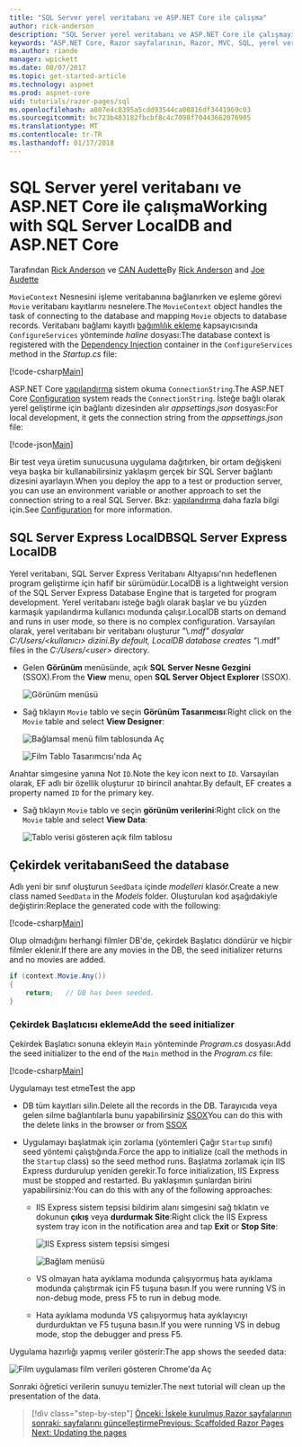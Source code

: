 ```yaml
---
title: "SQL Server yerel veritabanı ve ASP.NET Core ile çalışma"
author: rick-anderson
description: "SQL Server yerel veritabanı ve ASP.NET Core ile çalışmayı açıklar."
keywords: "ASP.NET Core, Razor sayfalarının, Razor, MVC, SQL, yerel veritabanı"
ms.author: riande
manager: wpickett
ms.date: 08/07/2017
ms.topic: get-started-article
ms.technology: aspnet
ms.prod: aspnet-core
uid: tutorials/razor-pages/sql
ms.openlocfilehash: a807e4c8395a5cdd93544ca08816df3441969c03
ms.sourcegitcommit: bc723b483182fbcbf8c4c7098f70443662076905
ms.translationtype: MT
ms.contentlocale: tr-TR
ms.lasthandoff: 01/17/2018
---
```

# <a name="working-with-sql-server-localdb-and-aspnet-core"></a><span data-ttu-id="e26f7-104">SQL Server yerel veritabanı ve ASP.NET Core ile çalışma</span><span class="sxs-lookup"><span data-stu-id="e26f7-104">Working with SQL Server LocalDB and ASP.NET Core</span></span>

<span data-ttu-id="e26f7-105">Tarafından [Rick Anderson](https://twitter.com/RickAndMSFT) ve [CAN Audette](https://twitter.com/joeaudette)</span><span class="sxs-lookup"><span data-stu-id="e26f7-105">By [Rick Anderson](https://twitter.com/RickAndMSFT) and [Joe Audette](https://twitter.com/joeaudette)</span></span> 

<span data-ttu-id="e26f7-106">`MovieContext` Nesnesini işleme veritabanına bağlanırken ve eşleme görevi `Movie` veritabanı kayıtlarını nesnelere.</span><span class="sxs-lookup"><span data-stu-id="e26f7-106">The `MovieContext` object handles the task of connecting to the database and mapping `Movie` objects to database records.</span></span> <span data-ttu-id="e26f7-107">Veritabanı bağlamı kayıtlı [bağımlılık ekleme](xref:fundamentals/dependency-injection) kapsayıcısında `ConfigureServices` yönteminde *haline* dosyası:</span><span class="sxs-lookup"><span data-stu-id="e26f7-107">The database context is registered with the [Dependency Injection](xref:fundamentals/dependency-injection) container in the `ConfigureServices` method in the *Startup.cs* file:</span></span>

[!code-csharp[Main](razor-pages-start/sample/RazorPagesMovie/Startup.cs?name=snippet_ConfigureServices&highlight=7-8)]

<span data-ttu-id="e26f7-108">ASP.NET Core [yapılandırma](xref:fundamentals/configuration/index) sistem okuma `ConnectionString`.</span><span class="sxs-lookup"><span data-stu-id="e26f7-108">The ASP.NET Core [Configuration](xref:fundamentals/configuration/index) system reads the `ConnectionString`.</span></span> <span data-ttu-id="e26f7-109">İsteğe bağlı olarak yerel geliştirme için bağlantı dizesinden alır *appsettings.json* dosyası:</span><span class="sxs-lookup"><span data-stu-id="e26f7-109">For local development, it gets the connection string from the *appsettings.json* file:</span></span>

[!code-json[Main](razor-pages-start/sample/RazorPagesMovie/appsettings.json?highlight=2&range=8-10)]

<span data-ttu-id="e26f7-110">Bir test veya üretim sunucusuna uygulama dağıtırken, bir ortam değişkeni veya başka bir kullanabilirsiniz yaklaşım gerçek bir SQL Server bağlantı dizesini ayarlayın.</span><span class="sxs-lookup"><span data-stu-id="e26f7-110">When you deploy the app to a test or production server, you can use an environment variable or another approach to set the connection string to a real SQL Server.</span></span> <span data-ttu-id="e26f7-111">Bkz: [yapılandırma](xref:fundamentals/configuration/index) daha fazla bilgi için.</span><span class="sxs-lookup"><span data-stu-id="e26f7-111">See [Configuration](xref:fundamentals/configuration/index) for more information.</span></span>

## <a name="sql-server-express-localdb"></a><span data-ttu-id="e26f7-112">SQL Server Express LocalDB</span><span class="sxs-lookup"><span data-stu-id="e26f7-112">SQL Server Express LocalDB</span></span>

<span data-ttu-id="e26f7-113">Yerel veritabanı, SQL Server Express Veritabanı Altyapısı'nın hedeflenen program geliştirme için hafif bir sürümüdür.</span><span class="sxs-lookup"><span data-stu-id="e26f7-113">LocalDB is a lightweight version of the SQL Server Express Database Engine that is targeted for program development.</span></span> <span data-ttu-id="e26f7-114">Yerel veritabanı isteğe bağlı olarak başlar ve bu yüzden karmaşık yapılandırma kullanıcı modunda çalışır.</span><span class="sxs-lookup"><span data-stu-id="e26f7-114">LocalDB starts on demand and runs in user mode, so there is no complex configuration.</span></span> <span data-ttu-id="e26f7-115">Varsayılan olarak, yerel veritabanı bir veritabanı oluşturur "\\*.mdf" dosyalar *C:/Users/\<kullanıcı\>*  dizini.</span><span class="sxs-lookup"><span data-stu-id="e26f7-115">By default, LocalDB database creates "\\*.mdf" files in the *C:/Users/\<user\>* directory.</span></span>

<a name="ssox"></a>
* <span data-ttu-id="e26f7-116">Gelen **Görünüm** menüsünde, açık **SQL Server Nesne Gezgini** (SSOX).</span><span class="sxs-lookup"><span data-stu-id="e26f7-116">From the **View** menu, open **SQL Server Object Explorer** (SSOX).</span></span>

  ![Görünüm menüsü](sql/_static/ssox.png)

* <span data-ttu-id="e26f7-118">Sağ tıklayın `Movie` tablo ve seçin **Görünüm Tasarımcısı**:</span><span class="sxs-lookup"><span data-stu-id="e26f7-118">Right click on the `Movie` table and select **View Designer**:</span></span>

  ![Bağlamsal menü film tablosunda Aç](sql/_static/design.png)

  ![Film Tablo Tasarımcısı'nda Aç](sql/_static/dv.png)

<span data-ttu-id="e26f7-121">Anahtar simgesine yanına Not `ID`.</span><span class="sxs-lookup"><span data-stu-id="e26f7-121">Note the key icon next to `ID`.</span></span> <span data-ttu-id="e26f7-122">Varsayılan olarak, EF adlı bir özellik oluşturur `ID` birincil anahtar.</span><span class="sxs-lookup"><span data-stu-id="e26f7-122">By default, EF creates a property named `ID` for the primary key.</span></span>

* <span data-ttu-id="e26f7-123">Sağ tıklayın `Movie` tablo ve seçin **görünüm verilerini**:</span><span class="sxs-lookup"><span data-stu-id="e26f7-123">Right click on the `Movie` table and select **View Data**:</span></span>

  ![Tablo verisi gösteren açık film tablosu](sql/_static/vd22.png)

## <a name="seed-the-database"></a><span data-ttu-id="e26f7-125">Çekirdek veritabanı</span><span class="sxs-lookup"><span data-stu-id="e26f7-125">Seed the database</span></span>

<span data-ttu-id="e26f7-126">Adlı yeni bir sınıf oluşturun `SeedData` içinde *modelleri* klasör.</span><span class="sxs-lookup"><span data-stu-id="e26f7-126">Create a new class named `SeedData` in the *Models* folder.</span></span> <span data-ttu-id="e26f7-127">Oluşturulan kod aşağıdakiyle değiştirin:</span><span class="sxs-lookup"><span data-stu-id="e26f7-127">Replace the generated code with the following:</span></span>

[!code-csharp[Main](razor-pages-start/sample/RazorPagesMovie/Models/SeedData.cs?name=snippet_1)]

<span data-ttu-id="e26f7-128">Olup olmadığını herhangi filmler DB'de, çekirdek Başlatıcı döndürür ve hiçbir filmler eklenir.</span><span class="sxs-lookup"><span data-stu-id="e26f7-128">If there are any movies in the DB, the seed initializer returns and no movies are added.</span></span>

```csharp
if (context.Movie.Any())
{
    return;   // DB has been seeded.
}
```
<a name="si"></a>
### <a name="add-the-seed-initializer"></a><span data-ttu-id="e26f7-129">Çekirdek Başlatıcısı ekleme</span><span class="sxs-lookup"><span data-stu-id="e26f7-129">Add the seed initializer</span></span>

<span data-ttu-id="e26f7-130">Çekirdek Başlatıcı sonuna ekleyin `Main` yönteminde *Program.cs* dosyası:</span><span class="sxs-lookup"><span data-stu-id="e26f7-130">Add the seed initializer to the end of the `Main` method in the *Program.cs* file:</span></span>

[!code-csharp[Main](razor-pages-start/sample/RazorPagesMovie/Program.cs)]

<span data-ttu-id="e26f7-131">Uygulamayı test etme</span><span class="sxs-lookup"><span data-stu-id="e26f7-131">Test the app</span></span>

* <span data-ttu-id="e26f7-132">DB tüm kayıtları silin.</span><span class="sxs-lookup"><span data-stu-id="e26f7-132">Delete all the records in the DB.</span></span> <span data-ttu-id="e26f7-133">Tarayıcıda veya gelen silme bağlantılarla bunu yapabilirsiniz [SSOX](xref:tutorials/razor-pages/new-field#ssox)</span><span class="sxs-lookup"><span data-stu-id="e26f7-133">You can do this with the delete links in the browser or from [SSOX](xref:tutorials/razor-pages/new-field#ssox)</span></span>
* <span data-ttu-id="e26f7-134">Uygulamayı başlatmak için zorlama (yöntemleri Çağır `Startup` sınıfı) seed yöntemi çalıştığında.</span><span class="sxs-lookup"><span data-stu-id="e26f7-134">Force the app to initialize (call the methods in the `Startup` class) so the seed method runs.</span></span> <span data-ttu-id="e26f7-135">Başlatma zorlamak için IIS Express durdurulup yeniden gerekir.</span><span class="sxs-lookup"><span data-stu-id="e26f7-135">To force initialization, IIS Express must be stopped and restarted.</span></span> <span data-ttu-id="e26f7-136">Bu yaklaşımın şunlardan birini yapabilirsiniz:</span><span class="sxs-lookup"><span data-stu-id="e26f7-136">You can do this with any of the following approaches:</span></span>

  * <span data-ttu-id="e26f7-137">IIS Express sistem tepsisi bildirim alanı simgesini sağ tıklatın ve dokunun **çıkış** veya **durdurmak Site**:</span><span class="sxs-lookup"><span data-stu-id="e26f7-137">Right click the IIS Express system tray icon in the notification area and tap **Exit** or **Stop Site**:</span></span>

    ![IIS Express sistem tepsisi simgesi](../first-mvc-app/working-with-sql/_static/iisExIcon.png)

    ![Bağlam menüsü](sql/_static/stopIIS.png)

   * <span data-ttu-id="e26f7-140">VS olmayan hata ayıklama modunda çalışıyormuş hata ayıklama modunda çalıştırmak için F5 tuşuna basın.</span><span class="sxs-lookup"><span data-stu-id="e26f7-140">If you were running VS in non-debug mode, press F5 to run in debug mode.</span></span>
   * <span data-ttu-id="e26f7-141">Hata ayıklama modunda VS çalışıyormuş hata ayıklayıcıyı durdurduktan ve F5 tuşuna basın.</span><span class="sxs-lookup"><span data-stu-id="e26f7-141">If you were running VS in debug mode, stop the debugger and press F5.</span></span>
   
<span data-ttu-id="e26f7-142">Uygulama hazırlığı yapmış veriler gösterir:</span><span class="sxs-lookup"><span data-stu-id="e26f7-142">The app shows the seeded data:</span></span>

![Film uygulaması film verileri gösteren Chrome'da Aç](sql/_static/m55.png)

<span data-ttu-id="e26f7-144">Sonraki öğretici verilerin sunuyu temizler.</span><span class="sxs-lookup"><span data-stu-id="e26f7-144">The next tutorial will clean up the presentation of the data.</span></span>

>[!div class="step-by-step"]
<span data-ttu-id="e26f7-145">[Önceki: İskele kurulmuş Razor sayfalarının](xref:tutorials/razor-pages/page)
[sonraki: sayfalarını güncelleştirme](xref:tutorials/razor-pages/da1)</span><span class="sxs-lookup"><span data-stu-id="e26f7-145">[Previous: Scaffolded Razor Pages](xref:tutorials/razor-pages/page)
[Next: Updating the pages](xref:tutorials/razor-pages/da1)</span></span>
